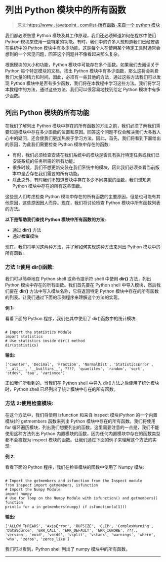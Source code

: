 # 列出 Python 模块中的所有函数

> 原文:[https://www . javatpoint . com/list-所有函数-来自一个 python 模块](https://www.javatpoint.com/list-all-functions-from-a-python-module)

我们都必须熟悉 Python 模块及其工作原理，我们还必须知道如何在程序中使用 Python 模块来使用一些特定的功能。有时，我们中的许多人想知道我们已经安装在系统中的 Python 模块中有多少功能。这是每个人在使用某个特定工具时通常会想到的一个常见问题，回答这个问题并不像看起来那么复杂。

根据模块的大小和功能，Python 模块中可能存在多个函数。如果我们去阅读关于 Python 每个特定模块的文档，找出 Python 模块中有多少函数，那么这将会耗费我们大量的精力和时间。因此，必须有一些其他的方法，通过这些方法我们可以发现 Python 模块中是否有多少函数，我们将在本教程中学习这些方法。我们将学习本教程中的方法，通过这些方法，我们可以很容易地找到给定 Python 模块中有多少函数。

## 列出 Python 模块的所有功能

在我们了解列出 Python 模块中存在的所有函数的方法之前，我们必须了解我们需要知道模块中存在多少函数的位置和原因。回答这个问题不仅会解决我们大多数人心中的疑问，还会使我们更加热衷于学习方法。因此，首先，我们将看到下面给出的原因，为此我们需要检查 Python 模块中存在的函数:

*   有时，我们必须检查安装在我们系统中的模块是否具有执行特定任务或我们已安装系统的任务所需的所有功能。
*   很多时候，我们不想更新安装在我们系统中的模块，因此我们必须查看当前版本中是否存在我们需要的所有功能。
*   除此之外，有时我们不知道模块中存在多少不同类型的函数，我们想知道 Python 模块中存在的所有这些函数。

这些是人们考虑检查 Python 模块中存在的所有函数的主要原因，但是也可能有其他原因，这些原因因人而异。现在，我们将讨论检查 Python 模块中所有函数列表的方法。

**以下是帮助我们查找 Python 模块中所有函数的方法:**

*   通过 **dir()** 方法
*   通过**检查**模块

现在，我们将学习这两种方法，并了解如何实现这种方法来列出 Python 模块中的所有函数。

### 方法 1:使用 dir()函数:

我们可以简单地在 Python shell 或命令提示符 shell 中使用 **dir()** 方法，列出 Python 模块中存在的所有函数。我们首先要在 Python shell 中导入模块，然后我们要在 **dir()** 方法中写入模块名称，它将返回特定 Python 模块中存在的所有函数的列表。让我们通过下面的示例程序来理解这个方法的实现。

**例 1:**

看看下面的 Python 程序，我们在其中使用了 dir()函数中的统计模块:

```

# Import the statistics Module
import statistics
# Use statistics inside dir() method
dir(statistics)

```

**输出:**

```
['Counter', 'Decimal', 'Fraction', 'NormalDist', 'StatisticsError', '__all__', '__builtins__', ????, 'quantiles', 'random', 'sqrt', 'stdev', 'tau', 'variance']

```

正如我们所看到的，当我们在 Python shell 中导入 dir()方法之后使用了统计模块时，Python shell 已经列出了统计模块中存在的所有函数。

### 方法 2:使用检查模块:

在这个方法中，我们将使用 isfunction 和来自 inspect 模块(Python 的一个内置模块)的 getmembers 函数来列出 Python 模块中存在的所有函数。我们将使用 for 循环遍历模块，列出我们想要列出的函数。这里需要注意的一点是，我们不能使用这种方法列出 Python 内置模块的函数，因为任何内置模块中存在的函数类型都不会被视为 inspect 模块的函数。让我们通过下面的例子来理解这个方法的实现:

**例 2:**

看看下面的 Python 程序，我们在检查模块的函数中使用了 Numpy 模块:

```

# Import the getmembers and isfunction from the Inspect module
from inspect import getmembers, isfunction
# Import the Numpy Module
import numpy
# Use for loop on the Numpy Module with isfunction() and getmembers() function
print(a for a in getmembers(numpy) if isfunction(a[1]))

```

**输出:**

```
['ALLOW_THREADS', 'AxisError', 'BUFSIZE', 'CLIP', 'ComplexWarning', 'DataSource', 'ERR_CALL', 'ERR_DEFAULT', 'ERR_IGNORE', ???., 'version', 'void', 'void0', 'vsplit', 'vstack', 'warnings', 'where', 'who', 'zeros', 'zeros_like']

```

我们可以看到，Python shell 列出了 numpy 模块中的所有函数。

* * *